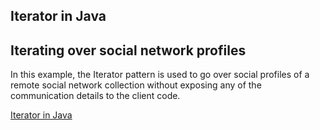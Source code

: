 ## Iterator in Java

## Iterating over social network profiles

In this example, the Iterator pattern is used to go over social profiles of a remote social network collection without exposing any of the communication details to the client code.

[Iterator in Java](https://refactoring.guru/design-patterns/iterator/java/example)